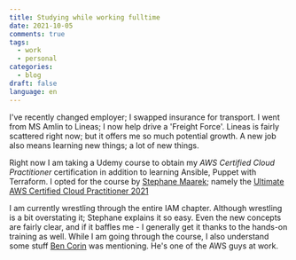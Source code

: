 ```yaml
---
title: Studying while working fulltime
date: 2021-10-05
comments: true
tags:
  - work
  - personal
categories: 
  - blog
draft: false
language: en
---
```

I've recently changed employer; I swapped insurance for transport. I went from MS Amlin to Lineas; I now help drive a 'Freight Force'. Lineas is fairly scattered right now; but it offers me so much potential growth. A new job also means learning new things; a lot of new things. 

Right now I am taking a Udemy course to obtain my *AWS Certified Cloud Practitioner* certification in addition to learning Ansible, Puppet with Terraform. I opted for the course by [Stephane Maarek](https://www.udemy.com/user/stephane-maarek/); namely the [Ultimate AWS Certified Cloud Practitioner 2021](https://www.udemy.com/course/aws-certified-cloud-practitioner-new/) 

I am currently wrestling through the entire IAM chapter. Although wrestling is a bit overstating it; Stephane explains it so easy. Even the new concepts are fairly clear, and if it baffles me - I generally get it thanks to the hands-on training as well. While I am going through the course, I also understand some stuff [Ben Corin](https://www.linkedin.com/in/bencorin) was mentioning. He's one of the AWS guys at work.
